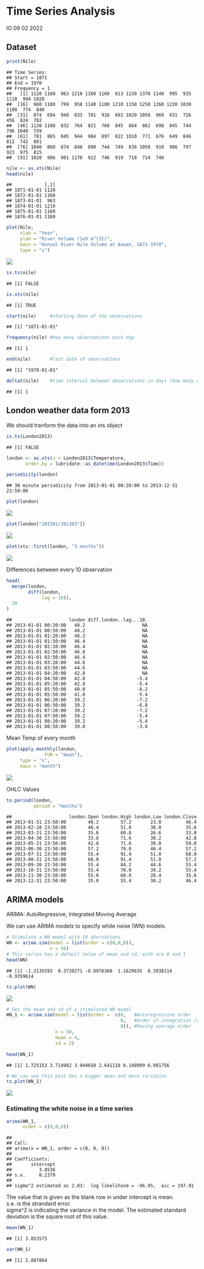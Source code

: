 Time Series Analysis
================
IO
09 02 2022

## Dataset

``` r
print(Nile)
```

    ## Time Series:
    ## Start = 1871 
    ## End = 1970 
    ## Frequency = 1 
    ##   [1] 1120 1160  963 1210 1160 1160  813 1230 1370 1140  995  935 1110  994 1020
    ##  [16]  960 1180  799  958 1140 1100 1210 1150 1250 1260 1220 1030 1100  774  840
    ##  [31]  874  694  940  833  701  916  692 1020 1050  969  831  726  456  824  702
    ##  [46] 1120 1100  832  764  821  768  845  864  862  698  845  744  796 1040  759
    ##  [61]  781  865  845  944  984  897  822 1010  771  676  649  846  812  742  801
    ##  [76] 1040  860  874  848  890  744  749  838 1050  918  986  797  923  975  815
    ##  [91] 1020  906  901 1170  912  746  919  718  714  740

``` r
nile <- as.xts(Nile)
head(nile)
```

    ##            [,1]
    ## 1871-01-01 1120
    ## 1872-01-01 1160
    ## 1873-01-01  963
    ## 1874-01-01 1210
    ## 1875-01-01 1160
    ## 1876-01-01 1160

``` r
plot(Nile, 
     xlab = "Year",
     ylab = "River Volume (1e9 m^{3})",
     main = "Annual River Nile Volume at Aswan, 1871-1970",
     type = "s")
```

![](Time-Series-Analysis_files/figure-gfm/unnamed-chunk-2-1.png)<!-- -->

``` r
is.ts(nile)
```

    ## [1] FALSE

``` r
is.xts(nile)
```

    ## [1] TRUE

``` r
start(nile)     #starting date of the observations
```

    ## [1] "1871-01-01"

``` r
frequency(nile) #how many observations each day
```

    ## [1] 1

``` r
end(nile)       #last date of observations
```

    ## [1] "1970-01-01"

``` r
deltat(nile)    #time interval between observations in days (how many observations in a day)
```

    ## [1] 1

## London weather data form 2013

We should tranform the data into an xts object

``` r
is.ts(London2013)
```

    ## [1] FALSE

``` r
london <- as.xts(x = London2013$Temperature,
       order.by = lubridate::as_datetime(London2013$Time))

periodicity(london)
```

    ## 30 minute periodicity from 2013-01-01 00:20:00 to 2013-12-31 23:50:00

``` r
plot(london)
```

![](Time-Series-Analysis_files/figure-gfm/unnamed-chunk-5-1.png)<!-- -->

``` r
plot(london["201301/201303"])
```

![](Time-Series-Analysis_files/figure-gfm/unnamed-chunk-6-1.png)<!-- -->

``` r
plot(xts::first(london, "3 months"))
```

![](Time-Series-Analysis_files/figure-gfm/unnamed-chunk-6-2.png)<!-- -->

Differences between every 10 observation

``` r
head(
  merge(london,
        diff(london, 
             lag = 10)),
  20
)
```

    ##                     london diff.london..lag...10.
    ## 2013-01-01 00:20:00   48.2                     NA
    ## 2013-01-01 00:50:00   48.2                     NA
    ## 2013-01-01 01:20:00   48.2                     NA
    ## 2013-01-01 01:50:00   46.4                     NA
    ## 2013-01-01 02:20:00   46.4                     NA
    ## 2013-01-01 02:50:00   46.0                     NA
    ## 2013-01-01 02:50:00   46.4                     NA
    ## 2013-01-01 03:20:00   44.6                     NA
    ## 2013-01-01 03:50:00   44.6                     NA
    ## 2013-01-01 04:20:00   42.8                     NA
    ## 2013-01-01 04:50:00   42.8                   -5.4
    ## 2013-01-01 05:20:00   42.8                   -5.4
    ## 2013-01-01 05:50:00   40.0                   -8.2
    ## 2013-01-01 05:50:00   41.0                   -5.4
    ## 2013-01-01 06:20:00   39.2                   -7.2
    ## 2013-01-01 06:50:00   39.2                   -6.8
    ## 2013-01-01 07:20:00   39.2                   -7.2
    ## 2013-01-01 07:50:00   39.2                   -5.4
    ## 2013-01-01 08:20:00   39.2                   -5.4
    ## 2013-01-01 08:50:00   39.0                   -3.8

Mean Temp of every month

``` r
plot(apply.monthly(london,
              FUN = "mean"),
     type = "s",
     main = "month")
```

![](Time-Series-Analysis_files/figure-gfm/unnamed-chunk-8-1.png)<!-- -->

OHLC Values

``` r
to.period(london,
          period = "months")
```

    ##                     london.Open london.High london.Low london.Close
    ## 2013-01-31 23:50:00        48.2        57.2       23.0         46.4
    ## 2013-02-28 23:50:00        46.4        51.8       30.0         35.6
    ## 2013-03-31 23:50:00        35.6        60.8       26.6         33.8
    ## 2013-04-30 23:50:00        33.8        71.6       30.2         42.8
    ## 2013-05-31 23:50:00        42.8        71.6       39.0         59.0
    ## 2013-06-30 23:50:00        57.2        79.0       46.4         57.2
    ## 2013-07-31 23:50:00        55.4        91.4       51.8         68.0
    ## 2013-08-31 23:50:00        68.0        91.4       51.8         57.2
    ## 2013-09-30 23:50:00        55.4        84.2       44.6         55.4
    ## 2013-10-31 23:50:00        55.4        70.0       39.2         55.4
    ## 2013-11-30 23:50:00        55.0        60.8       28.4         35.6
    ## 2013-12-31 23:50:00        35.0        55.4       30.2         46.4

## ARIMA models

ARIMA: AutoRegressive, Integrated Moving Average

We can use ARIMA models to specify white noise (WN) models.

``` r
# Stimulate a WN model with 50 obervations
WN <- arima.sim(model = list(order = c(0,0,0)),
                n = 50)
# This series has a default value of mean and sd, with are 0 and 1
head(WN)
```

    ## [1] -1.3135593  0.3720271 -0.8976360  1.1629635  0.3938114 -0.9359614

``` r
ts.plot(WN)
```

![](Time-Series-Analysis_files/figure-gfm/unnamed-chunk-10-1.png)<!-- -->

``` r
# Set the mean and sd of a stimulated WN model
WN_1 <- arima.sim(model = list(order =  c(0,   #Autoregressive order
                                          0,   #Order of integration (differencing)
                                          0)), #Moving average order
                  n = 50,
                  mean = 4,
                  sd = 2)

head(WN_1)
```

    ## [1] 1.725153 3.714982 3.944658 2.641118 6.148909 6.981756

``` r
# We can see this plot has a bigger mean and more variation
ts.plot(WN_1)
```

![](Time-Series-Analysis_files/figure-gfm/unnamed-chunk-11-1.png)<!-- -->

### Estimating the white noise in a time series

``` r
arima(WN_1, 
      order = c(0,0,0))
```

    ## 
    ## Call:
    ## arima(x = WN_1, order = c(0, 0, 0))
    ## 
    ## Coefficients:
    ##       intercept
    ##          3.8536
    ## s.e.     0.2379
    ## 
    ## sigma^2 estimated as 2.83:  log likelihood = -96.95,  aic = 197.91

The value that is given as the blank row in under intercept is mean.  
s.e. is the strandard error.  
sigma^2 is indicating the variance in the model. The estimated standard
deviation is the square root of this value.

``` r
mean(WN_1)
```

    ## [1] 3.853575

``` r
var(WN_1)
```

    ## [1] 2.887864
